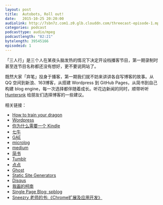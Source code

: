 ```yaml
---
layout: post
title:  Autobots, Roll out!
date:   2015-10-25 20:20:00
audiolink: http://7sbn7z.com1.z0.glb.clouddn.com/threecast-episode-1.mp3
categories: podcast 
podcasttype: audio/mpeg
podcastlength: "82:21"
bytelength: 39545166
episodeid: 1
---
```

「三人行」是三个人在某夜头脑发热的情况下决定开设档播客节目，第一期录制时甚至连节目名称都还没有想好，更不要说网站了。

既然大家「弃笔」投身于播客，第一期我们就不妨来讲讲各自写博客的故事。从 QQ 空间到新浪、163博客，从搭建 Wordpress 到 GitHub Pages，从简书到自己构建 blog engine，每一次选择都伴随着成长。听花边新闻的同时，顺带听听 [Huntersnk](https://huntersnk.com) 给朋友们选择博客的一些建议。

相关链接：

* [How to train your dragon](https://www.howtotrainyourdragon.com/)
* [Wordpress](https://wordpress.org/)
* [你为什么需要一个 Kindle ](https://rebornix.com/2012/08/05/%E4%BD%A0%E4%B8%BA%E4%BB%80%E4%B9%88%E9%9C%80%E8%A6%81%E4%B8%80%E4%B8%AAKindle/)
* [七牛](http://qiniu.com/)
* [GAE](https://appengine.google.com)
* [microlog](http://microlog.sourceforge.net/site/)
* [medium](https://medium.com)
* [简书](http://jianshu.com)
* [Tumblr](https://www.tumblr.com/)
* [点点](http://www.diandian.com/)
* [Ghost](https://ghost.org)
* [Static Site Generators](https://staticsitegenerators.net/)
* [Disqus](https://disqus.com)
* [我画的柯南](https://sneezry.com/#!/2011/01/17/我画的柯南)
* [Single Page Blog: spblog](https://github.com/spblog/spblog.github.io)
* [Sneezry 老师的书:《Chrome扩展及应用开发》](https://book.douban.com/subject/25980975/)
